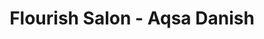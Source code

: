 ---
title: "Flourish Salon - Aqsa Danish"
url: /karachi/flourish-salon-aqsa-danish/
shop: beauty
---
